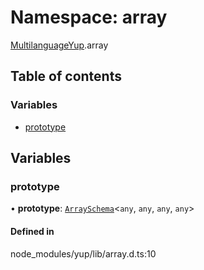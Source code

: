 # Namespace: array

[MultilanguageYup](../wiki/MultilanguageYup).array

## Table of contents

### Variables

- [prototype](../wiki/MultilanguageYup.array#prototype)

## Variables

### prototype

• **prototype**: [`ArraySchema`](../wiki/MultilanguageYup.ArraySchema)<`any`, `any`, `any`, `any`\>

#### Defined in

node_modules/yup/lib/array.d.ts:10
